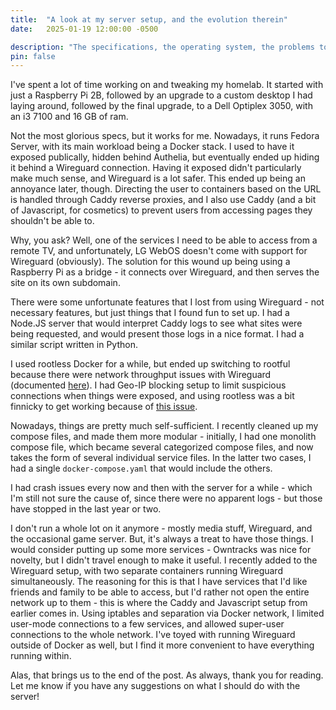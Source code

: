 ```yaml
---
title:  "A look at my server setup, and the evolution therein"
date:   2025-01-19 12:00:00 -0500

description: "The specifications, the operating system, the problems to solve, and some raspberry pi(e)."
pin: false
---
```


I've spent a lot of time working on and tweaking my homelab. It started with just a Raspberry Pi 2B, followed by an upgrade to a custom desktop I had laying around, followed by the final upgrade, to a Dell Optiplex 3050, with an i3 7100 and 16 GB of ram.

Not the most glorious specs, but it works for me. Nowadays, it runs Fedora Server, with its main workload being a Docker stack. I used to have it exposed publically, hidden behind Authelia, but eventually ended up hiding it behind a Wireguard connection. Having it exposed didn't particularly make much sense, and Wireguard is a lot safer. This ended up being an annoyance later, though. Directing the user to containers based on the URL is handled through Caddy reverse proxies, and I also use Caddy (and a bit of Javascript, for cosmetics) to prevent users from accessing pages they shouldn't be able to.

Why, you ask? Well, one of the services I need to be able to access from a remote TV, and unfortunately, LG WebOS doesn't come with support for Wireguard (obviously). The solution for this wound up being using a Raspberry Pi as a bridge - it connects over Wireguard, and then serves the site on its own subdomain.

There were some unfortunate features that I lost from using Wireguard - not necessary features, but just things that I found fun to set up. I had a Node.JS server that would interpret Caddy logs to see what sites were being requested, and would present those logs in a nice format. I had a similar script written in Python.

I used rootless Docker for a while, but ended up switching to rootful because there were network throughput issues with Wireguard (documented [here](https://docs.docker.com/engine/security/rootless/#networking-errors)). I had Geo-IP blocking setup to limit suspicious connections when things were exposed, and using rootless was a bit finnicky to get working because of [this issue](https://github.com/moby/moby/issues/41789).

Nowadays, things are pretty much self-sufficient. I recently cleaned up my compose files, and made them more modular - initially, I had one monolith compose file, which became several categorized compose files, and now takes the form of several individual service files. In the latter two cases, I had a single `docker-compose.yaml` that would include the others.

I had crash issues every now and then with the server for a while - which I'm still not sure the cause of, since there were no apparent logs - but those have stopped in the last year or two.

I don't run a whole lot on it anymore - mostly media stuff, Wireguard, and the occasional game server. But, it's always a treat to have those things. I would consider putting up some more services - Owntracks was nice for novelty, but I didn't travel enough to make it useful. I recently added to the Wireguard setup, with two separate containers running Wireguard simultaneously. The reasoning for this is that I have services that I'd like friends and family to be able to access, but I'd rather not open the entire network up to them - this is where the Caddy and Javascript setup from earlier comes in. Using iptables and separation via Docker network, I limited user-mode connections to a few services, and allowed super-user connections to the whole network. I've toyed with running Wireguard outside of Docker as well, but I find it more convenient to have everything running within.

Alas, that brings us to the end of the post. As always, thank you for reading. Let me know if you have any suggestions on what I should do with the server!